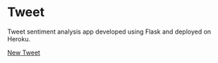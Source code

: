 # Tweet

Tweet sentiment analysis app developed using Flask and deployed on Heroku.

[New Tweet](https://new-tweet.herokuapp.com/)
